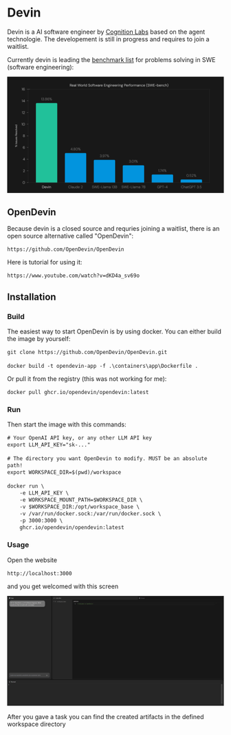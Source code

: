 # Devin

Devin is a AI software engineer by [Cognition Labs](https://www.cognition-labs.com/) based on the agent technologie.
The developement is still in progress and requires to join a waitlist.

Currently devin is leading the [benchmark list](https://www.swebench.com/) for problems solving in SWE (software engineering):

![swe-benchmark](../media/swe-benchmark.png)

## OpenDevin

Because devin is a closed source and requries joining a waitlist, there is an open source alternative called "OpenDevin":

    https://github.com/OpenDevin/OpenDevin


Here is tutorial for using it:

    https://www.youtube.com/watch?v=dKD4a_sv69o


## Installation

### Build

The easiest way to start OpenDevin is by using docker.
You can either build the image by yourself:

    git clone https://github.com/OpenDevin/OpenDevin.git

    docker build -t opendevin-app -f .\containers\app\Dockerfile .     

Or pull it from the registry (this was not working for me):

    docker pull ghcr.io/opendevin/opendevin:latest

### Run

Then start the image with this commands:

    # Your OpenAI API key, or any other LLM API key
    export LLM_API_KEY="sk-..."

    # The directory you want OpenDevin to modify. MUST be an absolute path!
    export WORKSPACE_DIR=$(pwd)/workspace

    docker run \
        -e LLM_API_KEY \
        -e WORKSPACE_MOUNT_PATH=$WORKSPACE_DIR \
        -v $WORKSPACE_DIR:/opt/workspace_base \
        -v /var/run/docker.sock:/var/run/docker.sock \
        -p 3000:3000 \
        ghcr.io/opendevin/opendevin:latest

### Usage

Open the website 

    http://localhost:3000

and you get welcomed with this screen

![opendevin](../media/opendevin.png)

After you gave a task you can find the created artifacts in the defined workspace directory